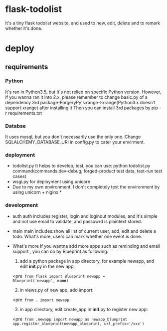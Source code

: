 # flask-todolist
It's a tiny flask todolist website, and used to new, edit, delete and to remark whether it's done.

# deploy
## requirements
### Python
  It's ran in Python3.5, but It's not relied on specific Python version.
  However, if you wanna ran it into 2.x, please remember to change basic.py of  a dependency 3rd package-ForgeryPy's:range->xrange(Python3.x doesn't support xrange) after installing it
  Then you can install 3rd packages by pip -r requirements.txt
### Databse
  It uses mysql, but you don't  necessarily use the only one. Change SQLALCHEMY_DATABASE_URI in config.py to cater your envirment.
  
### deployment
  * todolist.py
  It helps to develop, test, you can use: python todolist.py command(commands:dev-debug, forged-product test data, test-run test cases)
  * wsgi.py
  for deployment using unicorn
  * Due to my own environment, I don't completely test the environment by using unicorn + niginx *

### development
  * auth
  auth includes:register, login and loginout modules, and it's simple and not use email to validate, and passowrd is plaintext stored.
  * main
  main includes:show all list of current user, add, edit and delete a todo. What's more, users can mark whether one event is done.
  * What's more
  If you wantna add more apps such as reminding and email support , you can do by Blueprint as following:
    1. add a python package in app directory, for example newapp, and edit __init__.py in the new app:  
    
      <pre<code>
      from flask import Blueprint
      newapp = Blueprint('newapp', __name__)
      </code></pre>              

    2. in views.py of new app, add import: 
    
      <pre<code>
      from . import newapp
      </code></pre>      
      
    3. in app directory, edit create_app in __init__.py to register new app:  
    
      <pre<code>
      from .newapp import newapp as newapp_blueprint
      app.register_blueprint(newapp_blueprint, url_prefix='/xxx')
      </code></pre>      
